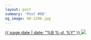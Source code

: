 ```yaml
---
layout: post
summary: 'Post #98'
og_image: 98-1280.jpg
---
```


<p>
 <time>
  <a href="/98">
   {{ page.date | date: "%B %-d, %Y" }}
  </a>
 </time>
 <a href="/98">
  <img data-taken="10/17/2013" sizes="(min-width: 700px) 50vw, calc(100vw - 2rem)" src="{{ site.assets_url }}/98-640.jpg" srcset="{{ site.assets_url }}/98-1280.jpg 1280w, {{ site.assets_url }}/98-960.jpg 960w, {{ site.assets_url }}/98-640.jpg 640w, {{ site.assets_url }}/98-320.jpg 320w"/>
 </a>
</p>
